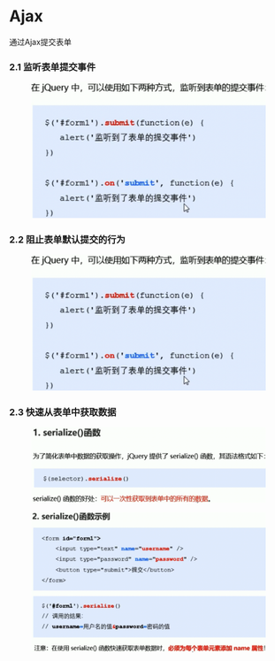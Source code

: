 # Ajax

通过Ajax提交表单&#x20;

### 2.1 监听表单提交事件

<figure><img src="../../../../.gitbook/assets/image (9) (1).png" alt=""><figcaption></figcaption></figure>

### 2.2 阻止表单默认提交的行为

<figure><img src="../../../../.gitbook/assets/image (9) (1).png" alt=""><figcaption></figcaption></figure>

### 2.3 快速从表单中获取数据

<figure><img src="../../../../.gitbook/assets/image (10) (1).png" alt=""><figcaption></figcaption></figure>

<figure><img src="../../../../.gitbook/assets/image (12).png" alt=""><figcaption></figcaption></figure>





